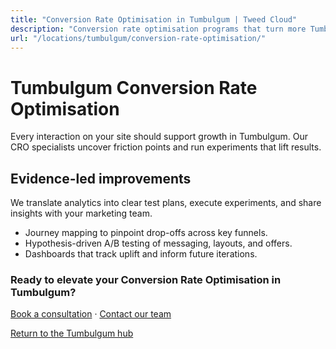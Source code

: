```yaml
---
title: "Conversion Rate Optimisation in Tumbulgum | Tweed Cloud"
description: "Conversion rate optimisation programs that turn more Tumbulgum visitors into customers."
url: "/locations/tumbulgum/conversion-rate-optimisation/"
---
```


# Tumbulgum Conversion Rate Optimisation

Every interaction on your site should support growth in Tumbulgum. Our CRO specialists uncover friction points and run experiments that lift results.

## Evidence-led improvements

We translate analytics into clear test plans, execute experiments, and share insights with your marketing team.

- Journey mapping to pinpoint drop-offs across key funnels.
- Hypothesis-driven A/B testing of messaging, layouts, and offers.
- Dashboards that track uplift and inform future iterations.

### Ready to elevate your Conversion Rate Optimisation in Tumbulgum?

[Book a consultation](/consultation/) · [Contact our team](/contact/)

[Return to the Tumbulgum hub](/locations/tumbulgum/)

